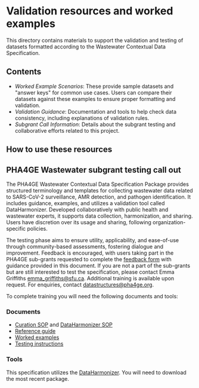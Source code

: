# Validation resources and worked examples

This directory contains materials to support the validation and testing of datasets formatted according to the Wastewater Contextual Data Specification.

## Contents
- *Worked Example Scenarios*: These provide sample datasets and "answer keys" for common use cases. Users can compare their datasets against these examples to ensure proper formatting and validation.
- *Validation Guidance*: Documentation and tools to help check data consistency, including explanations of validation rules.
- *Subgrant Call Information*: Details about the subgrant testing and collaborative efforts related to this project.

## How to use these resources

## PHA4GE Wastewater subgrant testing call out

The PHA4GE Wastewater Contextual Data Specification Package provides structured terminology and templates for collecting wastewater data related to SARS-CoV-2 surveillance, AMR detection, and pathogen identification. It includes guidance, examples, and utilizes a validation tool called DataHarmonizer. Developed collaboratively with public health and wastewater experts, it supports data collection, harmonization, and sharing. Users have discretion over its usage and sharing, following organization-specific policies. 

The testing phase aims to ensure utility, applicability, and ease-of-use through community-based assessments, fostering dialogue and improvement. Feedback is encouraged, with users taking part in the PHA4GE sub-grants requested to complete the [feedback form]() with guidance provided in this document. If you are not a part of the sub-grants but are still interested to test the specification, please contact Emma Griffiths emma_griffiths@sfu.ca. Additional training is available upon request. For enquiries, contact datastructures@pha4ge.org.

To complete training you will need the following documents and tools:

### Documents
- [Curation SOP](https://docs.google.com/document/d/e/2PACX-1vQAUwv90ne1eQ8ta3SUU3uM6Dz9oWn6AoMjKfOfdTXu_qyM8MBIYMljFotkMQYVEAoZpKmfbREKsDo5/pub) and [DataHarmonizer SOP](https://docs.google.com/document/d/e/2PACX-1vT8jkHE2IysD4qgGLHDfSlVn7VdvMmb3ZHF2vN35n4x8YJHyGB4XHzFoi_QidyRMYKDPb93aZ9nxMpm/pub)
- [Reference guide](https://github.com/pha4ge/Wastewater_Contextual_Data_Specification/tree/main/Reference%20Guide)
- [Worked examples](https://github.com/pha4ge/Wastewater_Contextual_Data_Specification/blob/main/Testing/PHA4GE_Wastewater-Specification-Worked-Examples_v1-0.pdf)
- [Testing instructions](https://github.com/pha4ge/Wastewater_Contextual_Data_Specification/blob/main/Testing/PHA4GE_Wastewater_Testing-Instructions.pdf)

### Tools

This specification utilizes the [DataHarmonizer](https://github.com/cidgoh/pathogen-genomics-package/releases). You will need to download the most recent package.
